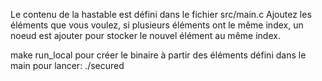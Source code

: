Le contenu de la hastable est défini dans le fichier src/main.c
Ajoutez les éléments que vous voulez, si plusieurs éléments ont le même index, un noeud est ajouter pour stocker le nouvel élément au même index.

make run_local pour créer le binaire à partir des éléments défini dans le main
pour lancer: ./secured
